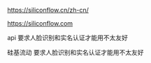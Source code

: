 https://siliconflow.cn/zh-cn/


https://siliconflow.com



api   要求人脸识别和实名认证才能用不太友好

硅基流动    要求人脸识别和实名认证才能用不太友好

